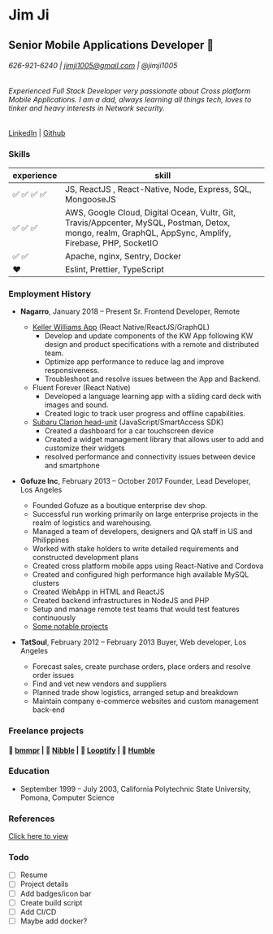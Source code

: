 # Jim Ji
## Senior Mobile Applications Developer :rocket:
###### 626-921-6240 | jimji1005@gmail.com | @jimji1005

###### Experienced Full Stack Developer very passionate about Cross platform Mobile Applications. I am a dad, always learning all things tech, loves to tinker and heavy interests in Network security. 

[LinkedIn](https://www.linkedin.com/in/jimji1005/) | [Github](https://github.com/jimji1005)

### Skills
experience | skill
------- | -------
:white_check_mark: :white_check_mark: :white_check_mark: :white_check_mark: | JS, ReactJS , React-Native, Node, Express, SQL, MongooseJS
:white_check_mark: :white_check_mark: :white_check_mark: | AWS, Google Cloud, Digital Ocean, Vultr, Git, Travis/Appcenter, MySQL, Postman, Detox, mongo, realm, GraphQL, AppSync, Amplify, Firebase, PHP, SocketIO
:white_check_mark: :white_check_mark: | Apache, nginx, Sentry, Docker
:heart: | Eslint, Prettier, TypeScript

### Employment History
*  **Nagarro**, January 2018 – Present
  Sr. Frontend Developer, Remote
    * [Keller Williams App](projects.md#markdown-header-keller-williams) (React Native/ReactJS/GraphQL)
      * Develop and update components of the KW App following KW design and product specifications with a remote and distributed team. 
      * Optimize app performance to reduce lag and improve responsiveness. 
      * Troubleshoot and resolve issues between the App and Backend. 
    * Fluent Forever (React Native)
      * Developed a language learning app with a sliding card deck with images and sound. 
      * Created logic to track user progress and offline capabilities.
    * [Subaru Clarion head-unit](projects.md#markdown-header-subaru) (JavaScript/SmartAccess SDK)
      * Created a dashboard for a car touchscreen device
      * Created a widget management library that allows user to add and customize their widgets
      * resolved performance and connectivity issues between device and smartphone  
  
*  **Gofuze Inc**, February 2013 – October 2017
  Founder, Lead Developer, Los Angeles
     * Founded Gofuze as a boutique enterprise dev shop.
     * Successful run working primarily on large enterprise projects in the realm of logistics and warehousing.
     * Managed a team of developers, designers and QA staff in US and Philippines
     * Worked with stake holders to write detailed requirements and constructed development plans
     * Created cross platform mobile apps using React-Native and Cordova
     * Created and configured high performance high available MySQL clusters
     * Created WebApp in HTML and ReactJS
     * Created backend infrastructures in NodeJS and PHP
     * Setup and manage remote test teams that would test features continuously
     * [Some notable projects](projects.md#markdown-header-tms)

* **TatSoul**, February 2012 – February 2013
  Buyer, Web developer, Los Angeles
  * Forecast sales, create purchase orders, place orders and resolve order issues
  * Find and vet new vendors and suppliers
  * Planned trade show logistics, arranged setup and breakdown
  * Maintain company e-commerce websites and custom management back-end

### Freelance projects
#### :blue_car: [bmmpr](projects.md#markdown-header-bmmpr) | :couple: [Nibble](projects.md#markdown-header-nibble) | :camera_flash: [Looptify](projects.md#markdown-header-looptify) | :football: [Humble](projects.md#markdown-header-humble)

### Education
* September 1999 – July 2003, California Polytechnic State University, Pomona, Computer Science


### References
[Click here to view](references.md)

### Todo
- [ ] Resume
- [ ] Project details
- [ ] Add badges/icon bar
- [ ] Create build script
- [ ] Add CI/CD
- [ ] Maybe add docker?